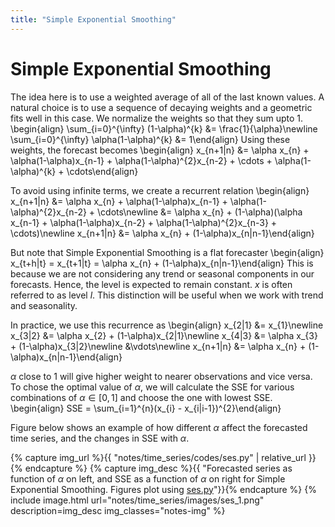 ```yaml
---
title: "Simple Exponential Smoothing"
---
```


# Simple Exponential Smoothing

The idea here is to use a weighted average of all of the last known values. A natural choice is to use a sequence of decaying weights and a geometric fits well in this case. We normalize the weights so that they sum upto 1.
\begin{align}
    \sum_{i=0}^{\infty} (1-\alpha)^{k} &= \frac{1}{\alpha}\newline
    \sum_{i=0}^{\infty} \alpha(1-\alpha)^{k} &= 1\end{align}
Using these weights, the forecast becomes
\begin{align}
    x_{n+1|n} &= \alpha x_{n} + \alpha(1-\alpha)x_{n-1} + \alpha(1-\alpha)^{2}x_{n-2} + \cdots + \alpha(1-\alpha)^{k} + \cdots\end{align}

To avoid using infinite terms, we create a recurrent relation
\begin{align}
    x_{n+1|n} &= \alpha x_{n} + \alpha(1-\alpha)x_{n-1} + \alpha(1-\alpha)^{2}x_{n-2} + \cdots\newline
    &= \alpha x_{n} + (1-\alpha)(\alpha x_{n-1} + \alpha(1-\alpha)x_{n-2} + \alpha(1-\alpha)^{2}x_{n-3} + \cdots)\newline
    x_{n+1|n} &= \alpha x_{n} + (1-\alpha)x_{n|n-1}\end{align}

But note that Simple Exponential Smoothing is a flat forecaster
\begin{align}
    x_{t+h|t} = x_{t+1|t} = \alpha x_{n} + (1-\alpha)x_{n|n-1}\end{align}
This is because we are not considering any trend or seasonal components in our forecasts. Hence, the level is expected to remain constant. $x$ is often referred to as level $l$. This distinction will be useful when we work with trend and seasonality.


In practice, we use this recurrence as
\begin{align}
    x_{2|1} &= x_{1}\newline
    x_{3|2} &= \alpha x_{2} + (1-\alpha)x_{2|1}\newline
    x_{4|3} &= \alpha x_{3} + (1-\alpha)x_{3|2}\newline
    &\vdots\newline
    x_{n+1|n} &= \alpha x_{n} + (1-\alpha)x_{n|n-1}\end{align}

$\alpha$ close to 1 will give higher weight to nearer observations and vice versa. To chose the optimal value of $\alpha$, we will calculate the SSE for various combinations of $\alpha \in [0,1]$ and choose the one with lowest SSE.
\begin{align}
    SSE = \sum_{i=1}^{n}(x_{i} - x_{i|i-1})^{2}\end{align}

Figure below shows an example of how different $\alpha$ affect the forecasted time series, and the changes in SSE with $\alpha$.

{% capture img_url %}{{ "notes/time_series/codes/ses.py" | relative_url }} {% endcapture %}
{% capture img_desc %}{{ "Forecasted series as function of $\alpha$ on left, and SSE as a function of $\alpha$ on right for Simple Exponential Smoothing. Figures plot using <a href='" | append: img_url | append: "'>ses.py</a>"}}{% endcapture %}
{% include image.html url="notes/time_series/images/ses_1.png" description=img_desc img_classes="notes-img" %}
